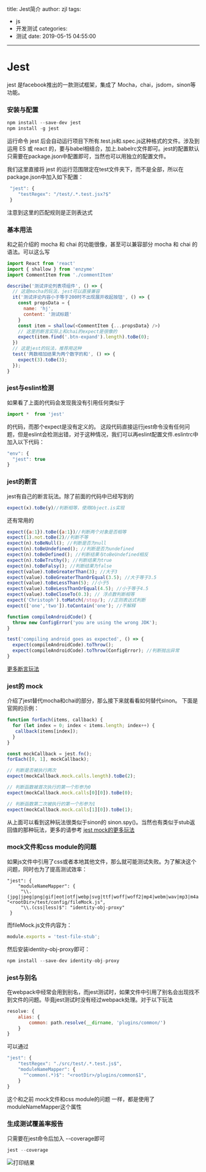 title: Jest简介
author: zjl
tags:
  - js
  - 开发测试
categories:
  - 测试
date: 2019-05-15 04:55:00
---
# Jest

jest 是facebook推出的一款测试框架，集成了 Mocha，chai，jsdom，sinon等功能。

### 安装与配置

```javascript
npm install --save-dev jest
npm install -g jest
```

运行命令 jest 后会自动运行项目下所有.test.js和.spec.js这种格式的文件。涉及到运用 ES 或 react 的，要与babel相结合，加上.babelrc文件即可。jest的配置默认只需要在package.json中配置即可，当然也可以用独立的配置文件。

我们这里直接将 jest 的运行范围限定在test文件夹下，而不是全部，所以在package.json中加入如下配置：

```javascript
 "jest": {
    "testRegex": "/test/.*.test.jsx?$"
 }
```

注意到这里的匹配规则是正则表达式

### 基本用法

和之前介绍的 mocha 和 chai 的功能很像，甚至可以兼容部分 mocha 和 chai 的语法。可以这么写

```javascript
import React from 'react'
import { shallow } from 'enzyme'
import CommentItem from './commentItem'

describe('测试评论列表项组件', () => {
  // 这是mocha的玩法，jest可以直接兼容
  it('测试评论内容小于等于200时不出现展开收起按钮', () => {
    const propsData = {
      name: 'hj',
      content: '测试标题'
    }
    const item = shallow(<CommentItem {...propsData} />)
    // 这里的断言实际上和chai的expect是很像的
    expect(item.find('.btn-expand').length).toBe(0);
  })
  // 这是jest的玩法，推荐用这种
  test('两数相加结果为两个数字的和', () => {
    expect(3).toBe(3);
  });
}
```

### jest与eslint检测

如果看了上面的代码会发现我没有引用任何类似于

```javascript
import *  from 'jest'
```

的代码，而那个expect是没有定义的。
这段代码直接运行jest命令没有任何问题，但是eslint会检测出错，对于这种情况，我们可以再eslint配置文件.eslintrc中加入以下代码：

```javascript
"env": {
  "jest": true
}
```


### jest的断言

jest有自己的断言玩法。除了前面的代码中已经写到的

```javascript
expect(x).toBe(y)//判断相等，使用Object.is实现
```

还有常用的

```javascript
expect({a:1}).toBe({a:1})//判断两个对象是否相等
expect(1).not.toBe(2)//判断不等
expect(n).toBeNull(); //判断是否为null
expect(n).toBeUndefined(); //判断是否为undefined
expect(n).toBeDefined(); //判断结果与toBeUndefined相反
expect(n).toBeTruthy(); //判断结果为true
expect(n).toBeFalsy(); //判断结果为false
expect(value).toBeGreaterThan(3); //大于3
expect(value).toBeGreaterThanOrEqual(3.5); //大于等于3.5
expect(value).toBeLessThan(5); //小于5
expect(value).toBeLessThanOrEqual(4.5); //小于等于4.5
expect(value).toBeCloseTo(0.3); // 浮点数判断相等
expect('Christoph').toMatch(/stop/); //正则表达式判断
expect(['one','two']).toContain('one'); //不解释

function compileAndroidCode() {
  throw new ConfigError('you are using the wrong JDK');
}

test('compiling android goes as expected', () => {
  expect(compileAndroidCode).toThrow();
  expect(compileAndroidCode).toThrow(ConfigError); //判断抛出异常
}
```

[更多断言玩法](https://jestjs.io/docs/en/expect.html)

### jest的 mock

介绍了jest替代mocha和chai的部分，那么接下来就看看如何替代sinon。
下面是官网的示例：

```javascript
function forEach(items, callback) {
  for (let index = 0; index < items.length; index++) {
   callback(items[index]);
  }
}

const mockCallback = jest.fn();
forEach([0, 1], mockCallback);

// 判断是否被执行两次
expect(mockCallback.mock.calls.length).toBe(2);

// 判断函数被首次执行的第一个形参为0
expect(mockCallback.mock.calls[0][0]).toBe(0);

// 判断函数第二次被执行的第一个形参为1
expect(mockCallback.mock.calls[1][0]).toBe(1);
```

从上面可以看到这种玩法很类似于sinon的 sinon.spy()。当然也有类似于stub返回值的那种玩法，更多的请参考 [jest mock的更多玩法](https://jestjs.io/docs/en/mock-functions.html)

### mock文件和css module的问题

如果js文件中引用了css或者本地其他文件，那么就可能测试失败。为了解决这个问题，同时也为了提高测试效率：

```
"jest": {
    "moduleNameMapper": {
     "\\.(jpg|jpeg|png|gif|eot|otf|webp|svg|ttf|woff|woff2|mp4|webm|wav|mp3|m4a|aac|oga)$": "<rootDir>/test/config/fileMock.js",
     "\\.(css|less)$": "identity-obj-proxy"
 }
```

而fileMock.js文件内容为：

```javascript
module.exports = 'test-file-stub';
````

然后安装identity-obj-proxy即可：

```javascript
npm install --save-dev identity-obj-proxy
````

### jest与别名

在webpack中经常会用到别名，而jest测试时，如果文件中引用了别名会出现找不到文件的问题。毕竟jest测试时没有经过webpack处理。对于以下玩法

``` javascript
resolve: {  
    alias: {  
        common: path.resolve(__dirname, 'plugins/common/')  
    }  
} 
```

可以通过

```javascript
"jest": {
    "testRegex": "./src/test/.*.test.js$",
    "moduleNameMapper": {
      "^common(.*)$": "<rootDir>/plugins/common$1",
    }
}
```

这个和之前 mock文件和css module的问题 一样，都是使用了moduleNameMapper这个属性

### 生成测试覆盖率报告

只需要在jest命令后加入 --coverage即可

```javascript
jest --coverage
```

![打印结果](https://gitlab.com/zhangjiale/ifile/raw/master/jest.webp)